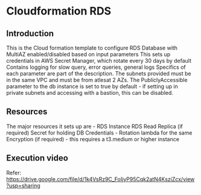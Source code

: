 # Cloudformation RDS

## Introduction
This is the Cloud formation template to configure RDS Database with MultiAZ enabled/disabled based on input parameters
  This sets up credentials in AWS Secret Manager, which rotate every 30 days by default
  Contains logging for slow query, error queries, general logs
Specifics of each parameter are part of the description.
The subnets provided must be in the same VPC and must be from atlesat 2 AZs.
The PubliclyAccessible parameter to the db instance is set to true by default - if setting up in private subnets and accessing with a bastion, this can be disabled.

## Resources
The major resources it sets up are - 
RDS Instance
RDS Read Replica (if required)
Secret for holding DB Credentials - Rotation lambda for the same
Encryption (if required) - this requires a t3.medium or higher instance

## Execution video
Refer: https://drive.google.com/file/d/1k4VsRz9C_FoIjyP95Cqk2atN4KsziZcx/view?usp=sharing